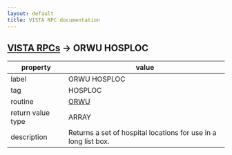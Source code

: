 ```yaml
---
layout: default
title: VISTA RPC documentation
---
```




## [VISTA RPCs](TableOfContent.md) &#8594; ORWU HOSPLOC 

 property | value 
--- | --- 
 label | ORWU HOSPLOC
 tag | HOSPLOC
 routine | [ORWU](http://code.osehra.org/dox/Routine_ORWU_source.html)
 return value type | ARRAY
 description | Returns a set of hospital locations for use in a long list box.